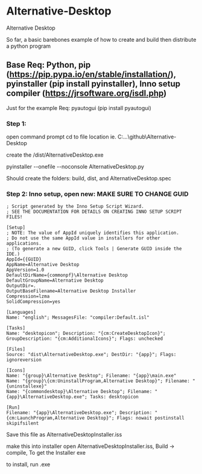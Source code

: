 # Alternative-Desktop

Alternative Desktop

So far, a basic barebones example of how to create and build then distribute a python program

## Base Req: Python, pip (https://pip.pypa.io/en/stable/installation/), pyinstaller (pip install pyinstaller), Inno setup compiler (https://jrsoftware.org/isdl.php)

Just for the example Req: pyautogui (pip install pyautogui)

### Step 1:
open command prompt
cd to file location ie. C:\...\github\Alternative-Desktop

create the /dist/AlternativeDesktop.exe 

pyinstaller --onefile --noconsole AlternativeDesktop.py

Should create the folders: build, dist, and AlternativeDesktop.spec

### Step 2: Inno setup, open new: **MAKE SURE TO CHANGE GUID**
```
; Script generated by the Inno Setup Script Wizard.
; SEE THE DOCUMENTATION FOR DETAILS ON CREATING INNO SETUP SCRIPT FILES!

[Setup]
; NOTE: The value of AppId uniquely identifies this application.
; Do not use the same AppId value in installers for other applications.
; (To generate a new GUID, click Tools | Generate GUID inside the IDE.)
AppId={{GUID}
AppName=Alternative Desktop
AppVersion=1.0
DefaultDirName={commonpf}\Alternative Desktop
DefaultGroupName=Alternative Desktop
OutputDir=.
OutputBaseFilename=Alternative Desktop Installer
Compression=lzma
SolidCompression=yes

[Languages]
Name: "english"; MessagesFile: "compiler:Default.isl"

[Tasks]
Name: "desktopicon"; Description: "{cm:CreateDesktopIcon}"; GroupDescription: "{cm:AdditionalIcons}"; Flags: unchecked

[Files]
Source: "dist\AlternativeDesktop.exe"; DestDir: "{app}"; Flags: ignoreversion

[Icons]
Name: "{group}\Alternative Desktop"; Filename: "{app}\main.exe"
Name: "{group}\{cm:UninstallProgram,Alternative Desktop}"; Filename: "{uninstallexe}"
Name: "{commondesktop}\Alternative Desktop"; Filename: "{app}\AlternativeDesktop.exe"; Tasks: desktopicon

[Run]
Filename: "{app}\AlternativeDesktop.exe"; Description: "{cm:LaunchProgram,Alternative Desktop}"; Flags: nowait postinstall skipifsilent

```
Save this file as AlternativeDesktopInstaller.iss

make this into installer
open AlternativeDesktopInstaller.iss, Build -> compile, To get the Installer exe

to install, run .exe


